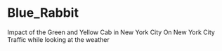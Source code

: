 # Blue_Rabbit
Impact of the Green and Yellow Cab in New York City On New York City Traffic while looking at the weather

